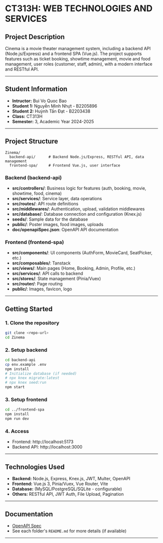 # CT313H: WEB TECHNOLOGIES AND SERVICES

## Project Description

Cinema is a movie theater management system, including a backend API (Node.js/Express) and a frontend SPA (Vue.js). The project supports features such as ticket booking, showtime management, movie and food management, user roles (customer, staff, admin), with a modern interface and RESTful API.

---

## Student Information

- **Intructor:** Bui Vo Quoc Bao
- **Student 1:** Nguyễn Minh Nhựt - B2205896
- **Student 2:** Huỳnh Tấn Đạt - B2203438
- **Class:** CT313H
- **Semester:** 3, Academic Year 2024-2025

---

## Project Structure

```
Zinema/
  backend-api/      # Backend Node.js/Express, RESTful API, data management
  frontend-spa/     # Frontend Vue.js, user interface
```

### Backend (backend-api)

- **src/controllers/**: Business logic for features (auth, booking, movie, showtime, food, cinema)
- **src/services/**: Service layer, data operations
- **src/routes/**: API route definitions
- **src/middlewares/**: Authentication, upload, validation middlewares
- **src/database/**: Database connection and configuration (Knex.js)
- **seeds/**: Sample data for the database
- **public/**: Poster images, food images, uploads
- **doc/openapiSpec.json**: OpenAPI API documentation

### Frontend (frontend-spa)

- **src/components/**: UI components (AuthForm, MovieCard, SeatPicker, etc.)
- **src/composables/**: Tanstack
- **src/views/**: Main pages (Home, Booking, Admin, Profile, etc.)
- **src/services/**: API calls to backend
- **src/stores/**: State management (Pinia/Vuex)
- **src/router/**: Page routing
- **public/**: Images, favicon, logo

---

## Getting Started

### 1. Clone the repository

```bash
git clone <repo-url>
cd Zinema
```

### 2. Setup backend

```bash
cd backend-api
cp env.example .env
npm install
# Initialize database (if needed)
# npx knex migrate:latest
# npx knex seed:run
npm start
```

### 3. Setup frontend

```bash
cd ../frontend-spa
npm install
npm run dev
```

### 4. Access

- Frontend: http://localhost:5173
- Backend API: http://localhost:3000

---

## Technologies Used

- **Backend:** Node.js, Express, Knex.js, JWT, Multer, OpenAPI
- **Frontend:** Vue.js 3, Pinia/Vuex, Vue Router, Vite
- **Database:** (MySQL/PostgreSQL/SQLite - configurable)
- **Others:** RESTful API, JWT Auth, File Upload, Pagination

---

## Documentation

- [OpenAPI Spec](backend-api/doc/openapiSpec.json)
- See each folder's `README.md` for more details (if available)

---
